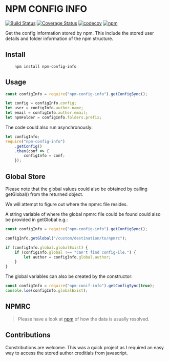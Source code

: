 # NPM CONFIG INFO

[![Build Status](https://travis-ci.org/DaClan008/npm-config-info.svg?branch=master)](https://travis-ci.org/DaClan008/npm-config-info.svg?branch=master)
[![Coverage Status](https://coveralls.io/repos/github/DaClan008/npm-config-info/badge.svg?branch=master)](https://coveralls.io/github/DaClan008/npm-config-info?branch=master)
[![codecov](https://codecov.io/gh/DaClan008/npm-config-info/branch/master/graph/badge.svg)](https://codecov.io/gh/DaClan008/npm-config-info)
[![npm](https://img.shields.io/npm/v/npm-config-info)](https://img.shields.io/npm/v/npm-config-info)

Get the config information stored by npm. This include the stored user details and folder information of the npm structure.

## Install

```console
    npm install npm-config-info
```

## Usage

```js
const configInfo = require("npm-config-info").getConfigSync();

let config = configInfo.config;
let user = configInfo.author.name;
let email = configInfo.author.email;
let npmFolder = configInfo.folders.prefix;
```

The code could also run asynchronously:

```js
let configInfo;
require("npm-config-info")
	.getConfig()
	.then(conf => {
		configInfo = conf;
	});
```

## Global Store

Please note that the global values could also be obtained by calling getGlobal() from the returned object.

We will attempt to figure out where the npmrc file resides.

A string variable of where the global npmrc file could be found could also be provided in getGlobal e.g.:

```js
const configInfo = require("npm-config-info").getConfigSync();

configInfo.getGlobal("/custom/destination/to/npmrc");

if (configInfo.global.globalExist) {
	if (configInfo.global !== "can't find configFile.") {
		let author = configInfo.global.author;
	}
}
```

The global variables can also be created by the constructor:

```js
const configInfo = require("npm-conif-info").getConfigSync(true);
console.loe(configInfo.globalExist);
```

## NPMRC

> Please have a look at [npm]("http://npm.github.io/installation-setup-docs/customizing/the-npmrc-file.html#files") of how the data is usually resolved.

## Contributions

Constributions are welcome. This was a quick project as I required an easy way to access the stored author creditials from javascript.
